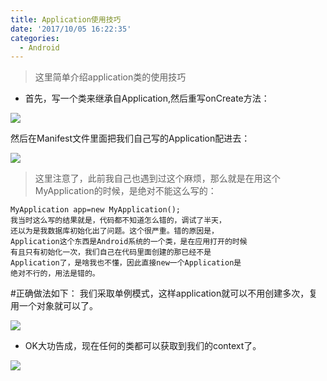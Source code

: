 ```yaml
---
title: Application使用技巧
date: '2017/10/05 16:22:35'
categories:
  - Android
---
```


>这里简单介绍application类的使用技巧
* 首先，写一个类来继承自Application,然后重写onCreate方法：

![](http://upload-images.jianshu.io/upload_images/7177220-39f255abe2b7ae1d.png?imageMogr2/auto-orient/strip%7CimageView2/2/w/1240)

然后在Manifest文件里面把我们自己写的Application配进去：

![](http://upload-images.jianshu.io/upload_images/7177220-b0ed6a4607a8c185.png?imageMogr2/auto-orient/strip%7CimageView2/2/w/1240)
>这里注意了，此前我自己也遇到过这个麻烦，那么就是在用这个MyApplication的时候，是绝对不能这么写的：
```
MyApplication app=new MyApplication();
我当时这么写的结果就是，代码都不知道怎么错的，调试了半天，
还以为是我数据库初始化出了问题。这个很严重。错的原因是，
Application这个东西是Android系统的一个类，是在应用打开的时候
有且只有初始化一次，我们自己在代码里面创建的那已经不是
Application了，是啥我也不懂，因此直接new一个Application是
绝对不行的，用法是错的。
```
#正确做法如下：
我们采取单例模式，这样application就可以不用创建多次，复用一个对象就可以了。

![](http://upload-images.jianshu.io/upload_images/7177220-38e2c11226645a79.png?imageMogr2/auto-orient/strip%7CimageView2/2/w/1240)
* OK大功告成，现在任何的类都可以获取到我们的context了。

![](http://upload-images.jianshu.io/upload_images/7177220-7000bc6cc9c953f6.png?imageMogr2/auto-orient/strip%7CimageView2/2/w/1240)
                                                                                                                                                                                                                                                                                                                                                                                                                                                                                                                                                                                                                                                                                                                                                                                                                                                                                                                                                                                                                                                                                                                                                                                                                                                                                                                                                                                                                                                                                                                                                                                                                                                                                                                                                                                                                                                                                                                                                                                                                                                                                                                                                                                                                                                                                                                                                                                                                                                                                                                                                                                                                                                                                                                                                                                                                                                                                                                                                                                                                                                                                                                                                                                                                                                                                                                                                                                                                                                                                                                                                                                                                                                                                                                                                                                                                                                                                                                                                                                                                                                                                                                                                                                                                                                                                                                                                                                                                                                                                                                                                                                                                                                                                                                                                                                                                                                                                                                                                                                                                                                                                                                                                                                                                                                                                                                                                                                                                                                                                                                                                                                                                                                                                                                                                                                                                                                                                                                                                                                                                                                                                                                                                                                                                                                                                                                                                                                                                                                                                                                                                                                                                                                                                                                                                                                                                                                                                                                                                                                                                                                                                                                                                                                                                                                                                                                                                                                                                                                                                                                                                                                                                                                                                                                                                                                                                                                                                                                                                                                                                                                                                                                                                                                                                                                                                                                                                                                                                                                                                                                                                                                                                                                                                                                                                                                                                                                                                                                                                                                                                          